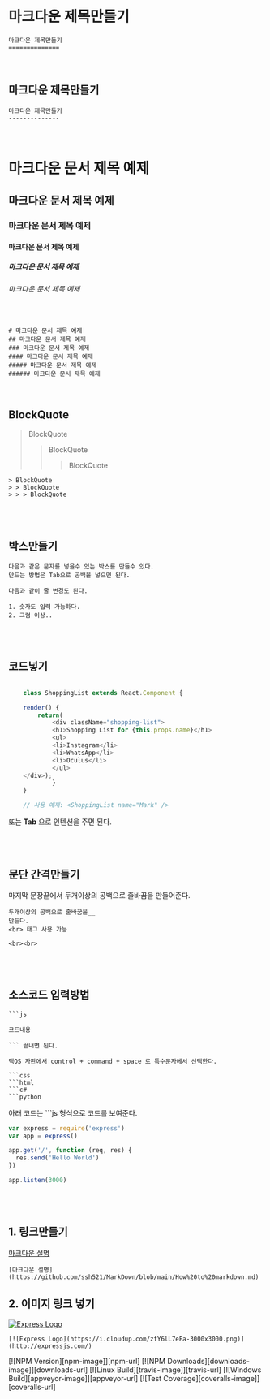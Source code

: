 마크다운 제목만들기
==============

    마크다운 제목만들기
    ==============

<br>

마크다운 제목만들기
--------------

    마크다운 제목만들기
    --------------

<br>

# 마크다운 문서 제목 예제
## 마크다운 문서 제목 예제
### 마크다운 문서 제목 예제
#### 마크다운 문서 제목 예제
##### 마크다운 문서 제목 예제
###### 마크다운 문서 제목 예제

<br>

    # 마크다운 문서 제목 예제
    ## 마크다운 문서 제목 예제
    ### 마크다운 문서 제목 예제
    #### 마크다운 문서 제목 예제
    ##### 마크다운 문서 제목 예제
    ###### 마크다운 문서 제목 예제


<br>


## BlockQuote

> BlockQuote
> > BlockQuote
> > > BlockQuote

    > BlockQuote
    > > BlockQuote
    > > > BlockQuote

<br><br>

## 박스만들기

    다음과 같은 문자를 넣을수 있는 박스를 만들수 있다.
    만드는 방법은 Tab으로 공백을 넣으면 된다.

    다음과 같이 줄 변경도 된다.

    1. 숫자도 입력 가능하다.
    2. 그럼 이상..

<br><br>


## 코드넣기

```js

    class ShoppingList extends React.Component {

    render() {
        return(
            <div className="shopping-list">
            <h1>Shopping List for {this.props.name}</h1>
            <ul>
            <li>Instagram</li>
            <li>WhatsApp</li>
            <li>Oculus</li>
            </ul>
    </div>);
            }
    }

    // 사용 예제: <ShoppingList name="Mark" />

```
또는 **Tab** 으로 인텐션을 주면 된다.

<br><br>




## 문단 간격만들기

마지막 문장끝에서 두개이상의 공백으로 줄바꿈을 만들어준다.


    두개이상의 공백으로 줄바꿈을__  
    만든다.
    <br> 태그 사용 가능

    <br><br>

<br><br>


## 소스코드 입력방법

    ```js   

    코드내용

    ``` 끝내면 된다.

    맥OS 자판에서 control + command + space 로 특수문자에서 선택한다.

    ```css
    ```html
    ```c#
    ```python

아래 코드는 ```js 형식으로 코드를 보여준다.

```js
var express = require('express')
var app = express()

app.get('/', function (req, res) {
  res.send('Hello World')
})

app.listen(3000)
```

<br><br>

## 1. 링크만들기

[마크다운 설명](https://github.com/ssh521/MarkDown/blob/main/How%20to%20markdown.md)

    [마크다운 설명](https://github.com/ssh521/MarkDown/blob/main/How%20to%20markdown.md)


## 2. 이미지 링크 넣기
[![Express Logo](https://i.cloudup.com/zfY6lL7eFa-3000x3000.png)](http://expressjs.com/)

    [![Express Logo](https://i.cloudup.com/zfY6lL7eFa-3000x3000.png)](http://expressjs.com/)

[![NPM Version][npm-image]][npm-url]
[![NPM Downloads][downloads-image]][downloads-url]
[![Linux Build][travis-image]][travis-url]
[![Windows Build][appveyor-image]][appveyor-url]
[![Test Coverage][coveralls-image]][coveralls-url]
